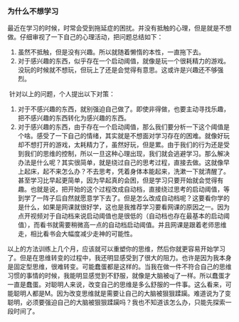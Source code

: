 ### 为什么不想学习

​	最近在学习的时候，时常会受到拖延症的困扰。并没有抵触的心理，但是就是不想做。仔细审视了一下自己的心理活动，把问题总结如下：

1. 虽然不抵触，但是没有兴趣。所以就随着懒惰的本性，一直拖下去。
2. 对于感兴趣的东西，似乎存在一个启动阈值，就像是玩一个很耗精力的游戏。没玩的时候就不想玩，但玩上了还是会觉得有意思。这或许是兴趣还不够强烈。

​	针对以上的问题，个人提出以下对策：

1. 对于不感兴趣的东西，就别强迫自己做了。即使非得做，也要主动寻找乐趣，把不感兴趣的东西转化为感兴趣的东西。
2. 对于感兴趣的东西，由于存在一个启动阈值，那么我们要分析一下这个阈值是个啥。感受了一下自己的情绪，其实就是不想面对学习存在的困难。就像好玩却不想打开的游戏，太耗精力了，虽然好玩，但是累。由于我们的行为还是受到我们的思维的控制，所以一旦这种心理出现，我们就会逃避学习。那么解决办法是什么呢？其实很简单，就是绕过自己的思考过程，直接去做。这就像早上起床，起不来怎么办？不去思考，凭着身体本能起来，洗漱一下就清醒了。甚至学习比早起更简单，因为早起真的会困，但是学习只要开始就会觉得有趣。也就是说，把开始的这个过程改成自动档，直接绕过思考的启动阈值，等到学了一阵子后自然就愿意学下去了。但是怎么改成自动档呢？这要看你学的是什么，如果是网课就很好学，这也是我推荐学习要看网课的原因之一。因为点开视频对于自动档来说启动阈值也是很低的（自动档也存在最基本的启动阈值），而看书就需要稍微高一点的自动档启动阈值。并且网课是跟着老师思维走，相比看书会大幅度减少走神的可能性。

​	以上的方法训练上几个月，应该就可以重塑你的思维，然后你就更容易开始学习了。但是在思维转变的过程中，我还明显感受到了很大的阻力。也许是因为我本身是固定型思维，很难转变。可能蠢蛋都是这样的。当我在做一件不符合自己的思维习惯的事情的时候，我能明显感觉到不舒服，就像是大脑被qj了一样。所以蠢蛋才一直是蠢蛋。对聪明人来说，改变自己的思维是多么舒服的一件事。这么看来，可能聪明人都是M。因为改变思维就是需要让自己的大脑被狠狠蹂躏。难道说为了变聪明，必须要强迫自己的大脑被狠狠蹂躏吗？我也不知道该怎么办，只能先探索一段时间了。